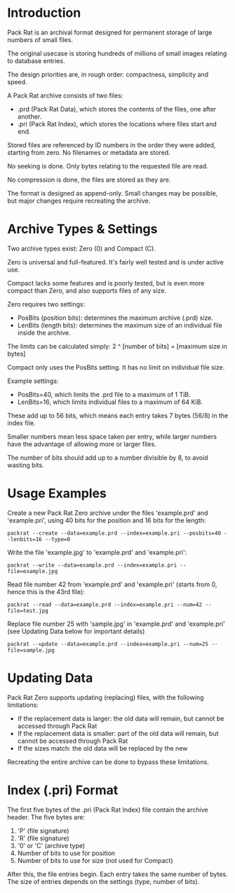 Introduction
====

Pack Rat is an archival format designed for permanent storage of large numbers of small files.

The original usecase is storing hundreds of millions of small images relating to database entries.

The design priorities are, in rough order: compactness, simplicity and speed.

A Pack Rat archive consists of two files:
* .prd (Pack Rat Data), which stores the contents of the files, one after another.
* .pri (Pack Rat Index), which stores the locations where files start and end.

Stored files are referenced by ID numbers in the order they were added, starting from zero. No filenames or metadata are stored.

No seeking is done. Only bytes relating to the requested file are read.

No compression is done, the files are stored as they are.

The format is designed as append-only. Small changes may be possible, but major changes require recreating the archive.

Archive Types & Settings
====

Two archive types exist: Zero (0) and Compact (C).

Zero is universal and full-featured. It's fairly well tested and is under active use.

Compact lacks some features and is poorly tested, but is even more compact than Zero, and also supports files of any size.

Zero requires two settings:
* PosBits (position bits): determines the maximum archive (.prd) size.
* LenBits (length bits): determines the maximum size of an individual file inside the archive.

The limits can be calculated simply: 2 ^ [number of bits] = [maximum size in bytes]

Compact only uses the PosBits setting. It has no limit on individual file size.

Example settings:
* PosBits=40, which limits the .prd file to a maximum of 1 TiB.
* LenBits=16, which limits individual files to a maximum of 64 KiB.

These add up to 56 bits, which means each entry takes 7 bytes (56/8) in the index file.

Smaller numbers mean less space taken per entry, while larger numbers have the advantage of allowing more or larger files.

The number of bits should add up to a number divisible by 8, to avoid wasting bits.

Usage Examples
====

Create a new Pack Rat Zero archive under the files 'example.prd' and 'example.pri', using 40 bits for the position and 16 bits for the length:

`packrat --create --data=example.prd --index=example.pri --posbits=40 --lenbits=16 --type=0`

Write the file 'example.jpg' to 'example.prd' and 'example.pri':

`packrat --write --data=example.prd --index=example.pri --file=example.jpg`

Read file number 42 from 'example.prd' and 'example.pri' (starts from 0, hence this is the 43rd file):

`packrat --read --data=example.prd --index=example.pri --num=42 --file=test.jpg`

Replace file number 25 with 'sample.jpg' in 'example.prd' and 'example.pri' (see Updating Data below for important details)

`packrat --update --data=example.prd --index=example.pri --num=25 --file=sample.jpg`

Updating Data
====

Pack Rat Zero supports updating (replacing) files, with the following limitations:
* If the replacement data is larger: the old data will remain, but cannot be accessed through Pack Rat
* If the replacement data is smaller: part of the old data will remain, but cannot be accessed through Pack Rat
* If the sizes match: the old data will be replaced by the new

Recreating the entire archive can be done to bypass these limitations.

Index (.pri) Format
====

The first five bytes of the .pri (Pack Rat Index) file contain the archive header. The five bytes are:
1. 'P' (file signature)
2. 'R' (file signature)
3. '0' or 'C'  (archive type)
4. Number of bits to use for position
5. Number of bits to use for size (not used for Compact)

After this, the file entries begin. Each entry takes the same number of bytes. The size of entries depends on the settings (type, number of bits).
